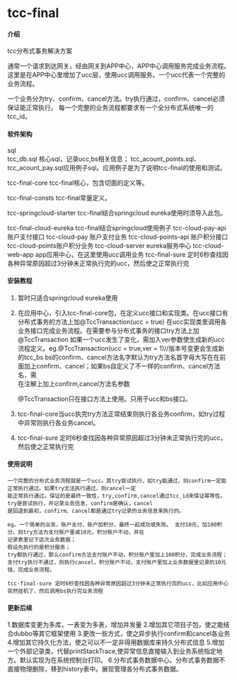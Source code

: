# tcc-final

#### 介绍
tcc分布式事务解决方案

通常一个请求到达网关，经由网关到APP中心，APP中心调用服务完成业务流程。
这里是在APP中心里增加了ucc层，使用ucc调用服务。一个ucc代表一个完整的业务流程。

一个业务分为try、confirm、cancel方法。try执行通过，confirm、cancel必须保证能正常执行。
每一个完整的业务流程都要求有一个全分布式系统唯一的tcc_id。


#### 软件架构

sql  
    tcc_db.sql 核心sql，记录ucc,bs相关信息；
    tcc_acount_points.sql、tcc_acount_pay.sql应用例子sql。应用例子是为了说明tcc-final的使用和测试。

tcc-final-core
    tcc-final核心，包含切面的定义等。

tcc-final-consts
    tcc-final常量定义。

tcc-springcloud-starter
    tcc-final结合springcloud eureka使用时须导入此包。

tcc-final-cloud-eureka
    tcc-final结合springcloud使用例子
    tcc-cloud-pay-api 账户支付接口
    tcc-cloud-pay 账户支付业务
    tcc-cloud-points-api 账户积分接口
    tcc-cloud-points账户积分业务
    tcc-cloud-server eureka服务中心
    tcc-cloud-web-app app应用中心，在这里使用ucc调用业务
    tcc-final-sure 定时6秒查找因各种异常原因超过3分钟未正常执行完的ucc，然后使之正常执行完


#### 安装教程

1.  暂时只适合springcloud eureka使用

2.  在应用中心，引入tcc-final-core包，在定义ucc接口和实现类。在ucc接口有分布式事务的方法上加@TccTransaction(ucc = true)
    在ucc实现类里调用各业务接口完成业务流程。在需要参与分布式事务的接口try方法上加@TccTransaction
    如果一个ucc发生了变化，需加入ver参数使生成新的ucc流程定义。eg.@TccTransaction(ucc = true,ver = 1)//版本号变更会生成新的tcc_bs
    bs的confirm、cancel方法名字默认为try方法名首字母大写在在前面加上confirm、cancel；如果bs自定义了不一样的confirm、cancel方法名，需    
    在注解上加上confirm,cancel方法名参数
    
    @TccTransaction只在接口方法上使用。只用于ucc和bs接口。

3. tcc-final-core当ucc执完try方法正常结束则执行各业务confirm，如try过程中异常则执行各业务cancel。

4.  tcc-final-sure 定时6秒查找因各种异常原因超过3分钟未正常执行完的ucc，然后使之正常执行完

#### 使用说明

    一个完整的分布式业务流程就是一个ucc。其try尝试执行，如try能通过，则confirm一定能正常执行通过。如果try无法执行通过，则cancel一定
    能正常执行通过。保证的是最终一致性，try,confirm,cancel通过tcc_id来保证幂等性。try是尝试执行，并记录业务信息，confirm是确认，cancel
    是回退到最初，confirm、cancel都是通过try记录的业务信息来执行的。
     
    eg。一个简单的业务，账户支付、账户加积分，最终一起成功或失败。 支付10元，加100积分。则try方法为支付账户里减10元，积分账户不动，并在 
    记录表里记下这次业务数据；  
    假设先执行的是积分服务；
    try都执行通过，那么confirm方法支付账户不动，积分账户里加上100积分，完成业务流程；   
    支付try执行不通过，则执行cancel，积分账户不动，支付账户里加上业务数据里记录的10元钱，完成业务流程。
    
    tcc-final-sure 定时6秒查找因各种异常原因超过3分钟未正常执行完的ucc，比如应用中心突然挂机了，然后调用bs执行完业务流程


#### 更新后续
1.数据库变更为多库，一表变为多表，增加并发量
2.增加其它项目子包，使之能结合dubbo等其它框架使用
3.更改一些方式，使之异步执行confirm和cancel各业务
4.增加其它持久化方法，使之可以不一定非得用数据库来持久分布式信息
5.增加一个外部记录类，代替printStackTrace,使异常信息直接输入到业务系统指定地方。默认实现为在系统控制台打印。
6.分布式事务数据中心。分布式事务数据不直接物理删除，移到history表中。展现管理各分布式事务数据。


